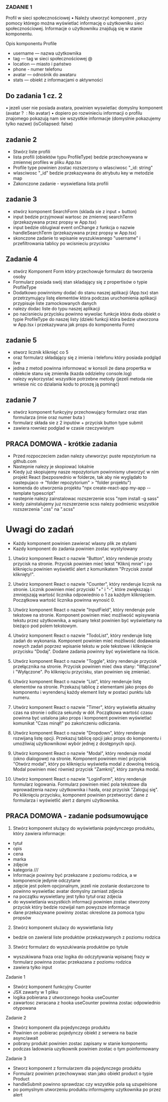 ### ZADANIE 1
Profil w sieci społecznościowej
  • Należy utworzyć komponent <Profile>, przy pomocy którego
  można wyświetlać informację o użytkowniku sieci
  społecznościowej. Informacje o użytkowniku znajdują się w stanie komponentu.

Opis komponentu Profile
- username — nazwa użytkownika
- tag — tag w sieci społecznościowej @
- location — miasto i państwo
- phone - numer telefonu
- avatar — odnośnik do awataru
- stats — obiekt z informacjami o aktywności

## Do zadania 1 cz. 2
• jezeli user nie posiada avatara, powinien wyswietlac domyslny
komponent (avatar ? <img> : <span>No avatar</span>)
• dopiero po rozwinieciu informacji o profilu znajomego pokazują
nam sie wszystkie informacje (domyslnie pokazujemy tylko
nazwe) (isCollapsed: false)

## zadanie 2
- Stwórz liste profili
- lista profili (obiektów typu ProfileType) bedzie przechowywana w zmiennej profiles w pliku App.tsx
- Profile type powinien zostac rozszerzony o wlasciwosc "_id: string"
- wlasciwosc "_id" bedzie przekazywana do atrybutu key w metodzie map
- Zakonczone zadanie - wyswietlana lista profili

## zadanie 3
- stwórz komponent SearchForm (sklada sie z input + button)
- input bedzie przyjmowal wartosc ze zmiennej searchTerm (przekazywana przez propsy w App.tsx)
- input bedzie oblugiwal event onChange z funkcja o nazwie handleSearchTerm (przekazywana przez propsy w App.tsx)
- skonczone zadanie to wpisanie wyszukiwanego "username" i przefiltrowania tablicy po wcisnieciu przycisku


## Zadanie 4
- stwórz Komponent Form który przechowuje formularz do tworzenia osoby
- Formularz posiada swój stan skladający się z propertisów o typie ProfileType
- Dodatkowo powinnismy dodać do stanu naszej aplikacji (App.tsx) stan przetrzymujący listę elementów która podczas uruchomienia aplikacji przypisuje liste zamockowanych danych
- nalezy dodac liste do typu naszej aplikacji
- po nacisnieciu przycisku powinno wywolac funkcje która doda obiekt o typie ProfileType do naszej listy (dzieki funkcji która bedzie utworzona w App.tsx i przekazywana jak props do komponentu Form)

## zadanie 5
- stworz licznik kliknięć co 5
- oraz formularz składający się z imienia i telefonu który posiada podgląd live
- jedna z metod powinna informować w konsoli że dana propertka w obiekcie stanu się zmieniła (kazda oddzielny console.log)
- nalezy wykorzystać wszystkie potrzebne metody (jezeli metoda nie wniesie nic co dzialania kodu to proszę ją pominąć)

## zadanie 7
- stwórz komponent funkcyjny przechowujący formularz oraz stan formularza (imie <string> oraz numer buta <number>)
- formularz składa sie z 2 inputów + przycisk button type submit
- zawiera rowniez podglad w czasie rzeczywistym

## PRACA DOMOWA - krótkie zadania

- Przed rozpoczeciem zadan nalezy utwworzyc puste repozytorium na github.com
- Nastepnie nalezy je skopiować lokalnie
- Kiedy już skopiujemy nasze repozytorium powinnismy utworzyć w nim projekt React (bezposrednio w folderze, tak aby nie wyglądało to nastepujaco -> "folder repozytorium" > "folder projektu")
- komenda do utworzenia projektu "npx create-react-app my-app --template typescript"
- nastepnie nalezy zainstalowac rozszerzenie scss "npm install -g sass"
- kiedy zainstalujemy juz rozszerzenie scss nalezy podmienic wszystkie rozszerzenia ".css" na ".scss"

# Uwagi do zadań
- Każdy komponent powinien zawierać wlasny plik ze stylami
- Kazdy komponent do zadania powinien zostac wystylowany

1. Utwórz komponent React o nazwie "Button", który renderuje prosty przycisk na stronie. Przycisk powinien mieć tekst "Kliknij mnie" i po kliknięciu powinien wyświetlić alert z komunikatem "Przycisk został kliknięty!".

2. Utwórz komponent React o nazwie "Counter", który renderuje licznik na stronie. Licznik powinien mieć przyciski "+" i "-", które zwiększają i zmniejszają wartość licznika odpowiednio o 1 za każdym kliknięciem. Początkowa wartość licznika powinna wynosić 0.

3. Utwórz komponent React o nazwie "InputField", który renderuje pole tekstowe na stronie. Komponent powinien mieć możliwość wpisywania tekstu przez użytkownika, a wpisany tekst powinien być wyświetlany na bieżąco pod polem tekstowym.

4. Utwórz komponent React o nazwie "TodoList", który renderuje listę zadań do wykonania. Komponent powinien mieć możliwość dodawania nowych zadań poprzez wpisanie tekstu w pole tekstowe i kliknięcie przycisku "Dodaj". Dodane zadania powinny być wyświetlane na liście.

5. Utwórz komponent React o nazwie "Toggle", który renderuje przycisk przełącznika na stronie. Przycisk powinien mieć dwa stany: "Włączone" i "Wyłączone". Po kliknięciu przycisku, stan powinien się zmieniać.

6. Utwórz komponent React o nazwie "List", który renderuje listę elementów na stronie. Przekazuj tablicę z elementami jako props do komponentu i wyrenderuj każdy element listy w postaci punktu lub numeru.

7. Utwórz komponent React o nazwie "Timer", który wyświetla aktualny czas na stronie i odlicza sekundy w dół. Początkowa wartość czasu powinna być ustalona jako props i komponent powinien wyświetlać komunikat "Czas minął!" po zakończeniu odliczania.

8. Utwórz komponent React o nazwie "Dropdown", który renderuje rozwijaną listę opcji. Przekazuj tablicę opcji jako props do komponentu i umożliwiaj użytkownikowi wybór jednej z dostępnych opcji.

9. Utwórz komponent React o nazwie "Modal", który renderuje modal (okno dialogowe) na stronie. Komponent powinien mieć przycisk "Otwórz modal", który po kliknięciu wyświetla modal z dowolną treścią. Modal powinien mieć również przycisk "Zamknij", który zamyka modal.

10. Utwórz komponent React o nazwie "LoginForm", który renderuje formularz logowania. Formularz powinien mieć pola tekstowe dla wprowadzenia nazwy użytkownika i hasła, oraz przycisk "Zaloguj się". Po kliknięciu przycisku, komponent powinien przetworzyć dane z formularza i wyświetlić alert z danymi użytkownika.

## PRACA DOMOWA - zadanie podsumowujące
1. Stwórz komponent służący do wyświetlania pojedynczego produktu, który zawiera informacje:
- tytuł
- opis
- cena
- marka
- zdjęcie
- kategoria
///
- Informacje powinny być przekazane z poziomu rodzica, a w komponencie jedynie odczytane
- zdjęcie jest polem opcjonalnym, jezeli nie zostanie dostarczone to powinno wyswietlac avatar domyslny zamiast zdjecia
- na początku wyswietlany jest tylko tytuł oraz zdjecia
- do wyswietlania wszystkich informacji powinien zostac stworzony przycisk który bedzie rozwijal nam powyzsze informacje
- dane przekazywane powinny zostac okreslone za pomoca typu propsów

2. Stwórz komponent służacy do wyswietlania listy
- bedzie on zawieral liste produktów przekazywanych z poziomu rodzica

3. Stwórz formularz do wyszukiwania produktów po tytule
- wyszukiwana fraza oraz logika do odczytywania wpisanej frazy w formularz powinna zostac przekazana z poziomu rodzica
- zawiera tylko input



Zadanie 1
- Stwórz komponent funkcyjny Counter
- JSX zawarty w 1 pliku
- logika pobierana z utworzonego hooka useCounter
- zawartosc zwracana z hooka useCounter powinna zostac odpowiednio otypowana 

Zadanie 2
- Stwórz komponent dla pojedynczego produktu
- Powinien on pobierac pojedynczy obiekt z serwera na bazie async/await
- pobrany produkt powinien zostac zapisany w stanie komponentu
- podczas ladowania uzytkownik powinien zostac o tym poinformowany

Zadanie 3
- Stworz komponent z formularzem dla pojedynczego produktu
- Formularz powinien przechowywac stan jako obiekt product o typie Product
- handleSubmit powinno sprawdzac czy wszystkie pola są uzupelnione
- po pomyslnym utworzeniu produktu informujemy uzytkownika po przez alert